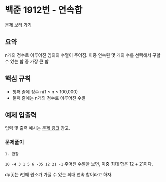 # 백준 1912번 - 연속합

[문제 보러 가기](https://www.acmicpc.net/problem/1912)

## 요약

n개의 정수로 이루어진 임의의 수열이 주어짐.
이중 연속된 몇 개의 수를 선택해서 구할 수 있는 합 중 가장 큰 합

## 핵심 규칙

- 첫째 줄에 정수 n(1 ≤ n ≤ 100,000)
- 둘째 줄에는 n개의 정수로 이루어진 수열

## 예제 입출력

입력 및 출력 예시는 [문제 링크](https://www.acmicpc.net/problem/1912) 참고.

### 문제풀이

`1. 관찰`

`10 -4 3 1 5 6 -35 12 21 -1`
주어진 수열을 보면, 이중 최대 합은 12 + 21이다.

dp[i]는 i번째 원소가 가질 수 있는 최대 연속 합이라고 하자.